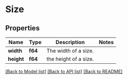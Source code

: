 # Size

## Properties

Name | Type | Description | Notes
------------ | ------------- | ------------- | -------------
**width** | **f64** | The width of a size. | 
**height** | **f64** | the height of a size. | 

[[Back to Model list]](../README.md#documentation-for-models) [[Back to API list]](../README.md#documentation-for-api-endpoints) [[Back to README]](../README.md)



